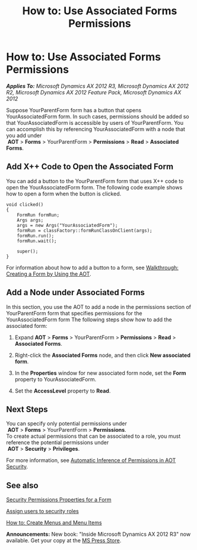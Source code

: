 ﻿---
title: 'How to: Use Associated Forms Permissions'
TOCTitle: 'How to: Use Associated Forms Permissions'
ms:assetid: a470568b-1f4c-4fe3-ac99-f285d99a4421
ms:mtpsurl: https://msdn.microsoft.com/en-us/library/Gg846643(v=AX.60)
ms:contentKeyID: 35248382
ms.date: 05/18/2015
mtps_version: v=AX.60
---

# How to: Use Associated Forms Permissions 


_**Applies To:** Microsoft Dynamics AX 2012 R3, Microsoft Dynamics AX 2012 R2, Microsoft Dynamics AX 2012 Feature Pack, Microsoft Dynamics AX 2012_

Suppose YourParentForm form has a button that opens YourAssociatedForm form. In such cases, permissions should be added so that YourAssociatedForm is accessible by users of YourParentForm. You can accomplish this by referencing YourAssociatedForm with a node that you add under  
 **AOT** \> **Forms** \> YourParentForm \> **Permissions** \> **Read** \> **Associated Forms**.

## Add X++ Code to Open the Associated Form

You can add a button to the YourParentForm form that uses X++ code to open the YourAssociatedForm form. The following code example shows how to open a form when the button is clicked.

    void clicked()
    {
        FormRun formRun;
        Args args;
        args = new Args("YourAssociatedForm");
        formRun = classFactory::formRunClassOnClient(args);
        formRun.run();
        formRun.wait();
    
        super();
    }

For information about how to add a button to a form, see [Walkthrough: Creating a Form by Using the AOT](walkthrough-creating-a-form-by-using-the-aot.md).

## Add a Node under Associated Forms

In this section, you use the AOT to add a node in the permissions section of YourParentForm form that specifies permissions for the YourAssociatedForm form The following steps show how to add the associated form:

1.  Expand **AOT** \> **Forms** \> YourParentForm \> **Permissions** \> **Read** \> **Associated Forms**.

2.  Right-click the **Associated Forms** node, and then click **New associated form**.

3.  In the **Properties** window for new associated form node, set the **Form** property to YourAssociatedForm.

4.  Set the **AccessLevel** property to **Read**.

## Next Steps

You can specify only potential permissions under  
 **AOT** \> **Forms** \> YourParentForm \> **Permissions**.  
To create actual permissions that can be associated to a role, you must reference the potential permissions under  
 **AOT** \> **Security** \> **Privileges**.

For more information, see [Automatic Inference of Permissions in AOT Security](automatic-inference-of-permissions-in-aot-security.md).

## See also

[Security Permissions Properties for a Form](security-permissions-properties-for-a-form.md)

[Assign users to security roles](https://msdn.microsoft.com/en-us/library/gg751367\(v=ax.60\))

[How to: Create Menus and Menu Items](how-to-create-menus-and-menu-items.md)

  
**Announcements:** New book: "Inside Microsoft Dynamics AX 2012 R3" now available. Get your copy at the [MS Press Store](https://www.microsoftpressstore.com/store/inside-microsoft-dynamics-ax-2012-r3-9780735685109).

